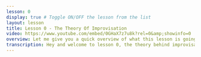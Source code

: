 ```yaml
---
lesson: 0
display: true # Toggle ON/OFF the lesson from the list
layout: lesson
title: Lesson 0 - The Theory Of Improvisation
video: https://www.youtube.com/embed/0GHaX7z7u8k?rel=0&amp;showinfo=0
overview: Let me give you a quick overview of what this lesson is going to be about, and how you can use it throughout the course.
transcription: Hey and welcome to lesson 0, the theory behind improvisation. In this lesson I will explain to you what improvisation exactly is, I’ll compare it to other aspects of musical performance, I’ll tell what you need to know before you can start to improvise. I'll explain for whom it is, how you can use it, and especially how you can assess yourself. Feel free to watch the movies in any order you want, as long as it makes sense to you. The topics we'll explore are in these video’s are in support of the actual lessons. You might find it useful to sometimes come back to this lesson to further explore the theory and how it relates to practice. It is all very dynamic. Have fun.
---
```

